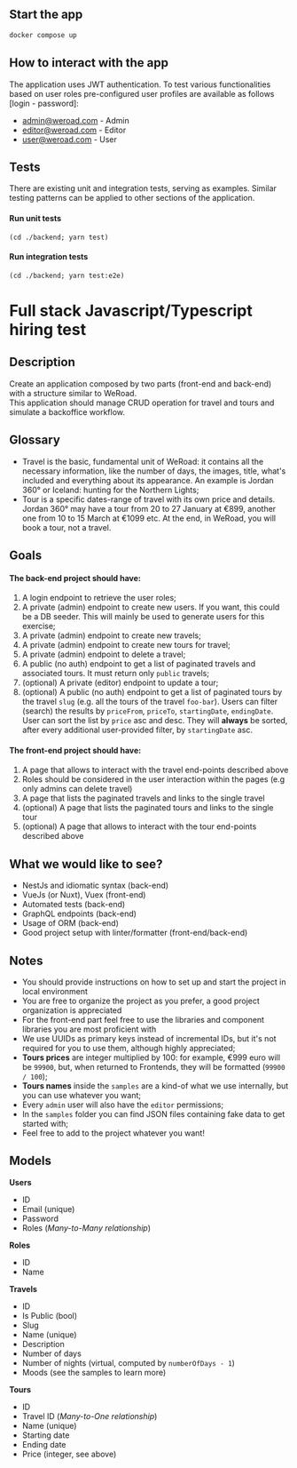 ## Start the app

```bash
docker compose up
```

## How to interact with the app
The application uses JWT authentication. To test various functionalities based on user roles pre-configured user profiles are available as follows [login - password]:
- admin@weroad.com - Admin
- editor@weroad.com - Editor
- user@weroad.com - User

## Tests
There are existing unit and integration tests, serving as examples. Similar testing patterns can be applied to other sections of the application.

#### Run unit tests
```
(cd ./backend; yarn test)
```

#### Run integration tests
```
(cd ./backend; yarn test:e2e)
```


# Full stack Javascript/Typescript hiring test
## Description
Create an application composed by two parts (front-end and back-end) with a structure similar to WeRoad.  
This application should manage CRUD operation for travel and tours and simulate a backoffice workflow.

## Glossary
- Travel is the basic, fundamental unit of WeRoad: it contains all the necessary information, like the number of days, the images, title, what's included and everything about its appearance. An example is Jordan 360° or Iceland: hunting for the Northern Lights;
- Tour is a specific dates-range of travel with its own price and details. Jordan 360° may have a tour from 20 to 27 January at €899, another one from 10 to 15 March at €1099 etc. At the end, in WeRoad, you will book a tour, not a travel.

## Goals

#### The back-end project should have:

1. A login endpoint to retrieve the user roles;
2. A private (admin) endpoint to create new users. If you want, this could be a DB seeder. This will mainly be used to generate users for this exercise;
3. A private (admin) endpoint to create new travels;
4. A private (admin) endpoint to create new tours for travel;
5. A private (admin) endpoint to delete a travel;
6. A public (no auth) endpoint to get a list of paginated travels and associated tours. It must return only `public` travels;
7. (optional) A private (editor) endpoint to update a tour;
8. (optional) A public (no auth) endpoint to get a list of paginated tours by the travel `slug` (e.g. all the tours of the travel `foo-bar`). Users can filter (search) the results by `priceFrom`, `priceTo`, `startingDate`, `endingDate`. User can sort the list by `price` asc and desc. They will **always** be sorted, after every additional user-provided filter, by `startingDate` asc.

#### The front-end project should have:
1. A page that allows to interact with the travel end-points described above
3. Roles should be considered in the user interaction within the pages (e.g only admins can delete travel)
4. A page that lists the paginated travels and links to the single travel
5. (optional) A page that lists the paginated tours and links to the single tour
6. (optional) A page that allows to interact with the tour end-points described above

## What we would like to see?
- NestJs and idiomatic syntax (back-end)  
- VueJs (or Nuxt), Vuex (front-end)  
- Automated tests (back-end)  
- GraphQL endpoints (back-end)  
- Usage of ORM  (back-end)  
- Good project setup with linter/formatter (front-end/back-end)

## Notes
- You should provide instructions on how to set up and start the project in local environment
- You are free to organize the project as you prefer, a good project organization is appreciated
- For the front-end part feel free to use the libraries and component libraries you are most proficient with
- We use UUIDs as primary keys instead of incremental IDs, but it's not required for you to use them, although highly appreciated;
- **Tours prices** are integer multiplied by 100: for example, €999 euro will be `99900`, but, when returned to Frontends, they will be formatted (`99900 / 100`);
- **Tours names** inside the `samples` are a kind-of what we use internally, but you can use whatever you want;
- Every `admin` user will also have the `editor` permissions;
- In the `samples` folder you can find JSON files containing fake data to get started with;
- Feel free to add to the project whatever you want!

## Models

**Users**

- ID
- Email (unique)
- Password
- Roles (*Many-to-Many relationship*)

**Roles**

- ID
- Name

**Travels**

- ID
- Is Public (bool)
- Slug
- Name (unique)
- Description
- Number of days
- Number of nights (virtual, computed by `numberOfDays - 1`)
- Moods (see the samples to learn more)

**Tours**

- ID
- Travel ID (*Many-to-One relationship*)
- Name (unique)
- Starting date
- Ending date
- Price (integer, see above)
